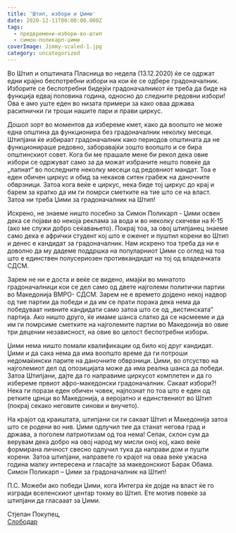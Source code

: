 ```yaml
---
title: 'Штип, избори и Џими'
date: 2020-12-11T00:00:00.000Z
tags:
  - предвремени-избори-во-штип
  - симон-поликарп-џими
coverImage: Jimmy-scaled-1.jpg
category: uncategorized
---
```


Во Штип и општината Пласница во недела (13.12.2020) ќе се одржат едни крајно беспотребни избори на кои ќе се одбере градоначалник. Изборите се беспотребни бидејќи градоначалникот ќе треба да биде на функција едвај половина година, односно до следните редовни избори! Ова е амо уште еден во низата примери за како оваа држава расипнички ги троши нашите пари и прави циркус.

Дошол зорт во моментов да избереме кмет, како да воопшто не може една општина да функционира без градоначалник неколку месеци. Штипјани ќе избираат градоначалник како периодов општината да не функционираше редовно, заборавајќи зошто воопшто и се бира општинскиот совет. Кога би ме прашале мене би рекол дека овие избори се одржуват само за да можат избраните нешто повеќе да „лапнат“ во последните неколку месеци од редовниот мандат. Тоа е еден обичен циркус и обид за некаков ситен грабеж на даночните обврзници. Затоа кога веќе е циркус, нека биде тој циркус до крај и барем за кратко да им ги помрси сметките на тие што се на власт. Затоа ни треба Џими за градоначалник на Штип!

Искрено, не знаеме ништо посебно за Симон Поликарп - Џими освен дека се појави во некоја реклама за вода и во неколку скечеви на К-15 (ако ме служи добро сеќавањето). Покрај тоа, за овој штипјанец знаеме само дека е афрички студент кој што е оженет и пуштил корени во Штип и денес е кандидат за градоначалник. Нам искрено тоа треба да ни е доволно да му дадеме поддршка на популарниот Џими со оглед на тоа што е единствен полусериозен противкандидат на тој од владеачката СДСМ.

Зарем не ни е доста и веќе се видено, имајќи во минатото градоначалници кои се дел само од двете најголеми политички партии во Македонија ВМРО- СДСМ. Зарем не е времето дојдено некој надвор од тие партии да победи и да им се прати порака дека нема да победуваат нивните кандидати само затоа што се од „вистинската“ партија. Ако ништо друго, ќе имаме шанса слатко да се насмееме и да им ги помрсиме сметките на најголемите партии во Македонија во овие три децении независност, на овие во целост беспотребни избори.

Џими нема ништо помали квалификации од било кој друг кандидат. Џими и да сака нема да има воопшто време да ги потроши недомаќински парите на даночните обврзници. Џими, во отсуство на најголемиот дел од опозицијата може да има реална шанса да победи. Затоа Штипјани, дајте да го направиме циркусот комплетен и да го избереме првиот афро-македонски градоначалник. Сакаат избори?! Нека ги порази еден обичен човек, најпознат по тоа што е еден од ретките црнци во Македонија, а веројатно и единствениот во Штип (покрај секако неговите синови и внучето).

На крајот од краиштата, штипјани си ги сакаат Штип и Македонија затоа што се родени во нив. Џими одлучил тие да станат негова град и држава, а поголем патриотизам од тоа нема! Сепак, склон сум да верувам дека добро на овој народ му мисли оној кој, како веќе формирана личност свесно одлучил тука да направи дом и пушти корени. Затоа штипјани, направете го крајот на оваа веќе ужасна година малку интересена и гласајте за македонскиот Барак Обама.  Симон Поликарп – Џими за градоначалник на Штип!

П.С. Можеби ако победи Џими, кога Интегра ќе дојде на власт ќе го изгради вселенскиот центар токму во Штип. Ете мотив повеќе за штипјани да гласааат за Џими. 

Стјепан Покупец,  
[Слободар](https://www.facebook.com/slobodar)
